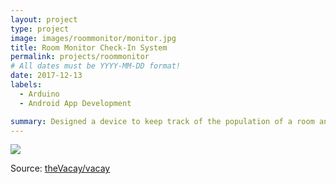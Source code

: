 ```yaml
---
layout: project
type: project
image: images/roommonitor/monitor.jpg
title: Room Monitor Check-In System
permalink: projects/roommonitor
# All dates must be YYYY-MM-DD format!
date: 2017-12-13
labels:
  - Arduino
  - Android App Development

summary: Designed a device to keep track of the population of a room and sends this data to a mobile application.
---
```


<img class="ui medium right floated rounded image" src="../images/vacay-home-page.png">


 
Source: <a href="https://github.com/theVacay/vacay"><i class="large github icon"></i>theVacay/vacay</a>
